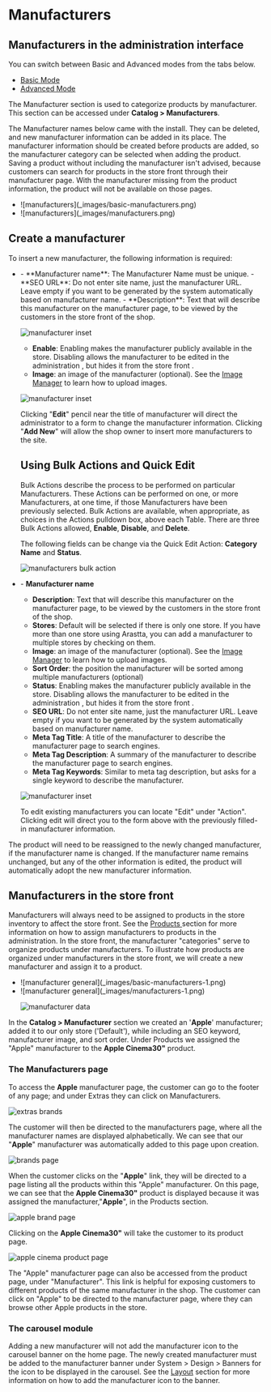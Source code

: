 Manufacturers
=============

Manufacturers in the administration interface
---------------------------------------------

<div class="uk-alert-info uk-alert">
  <span class="uk-icon-info-circle"></span> You can switch between Basic and Advanced modes from the tabs below.
</div>
<ul class="uk-tab" data-uk-tab="{connect:'#doc-tabs', animation: 'fade'}">
    <li><a href="">Basic Mode</a></li>
    <li><a href="">Advanced Mode</a></li>
</ul>

The Manufacturer section is used to categorize products by manufacturer. This section can be accessed under **Catalog > Manufacturers**.

The Manufacturer names below came with the install. They can be deleted, and new manufacturer information can be added in its place. The manufacturer information should be created before products are added, so the manufacturer category can be selected when adding the product. Saving a product without including the manufacturer isn't advised, because customers can search for products in the store front through their manufacturer page. With the manufacturer missing from the product information, the product will not be available on those pages.

<ul id="doc-tabs" class="uk-switcher uk-margin">
    <li>![manufacturers](_images/basic-manufacturers.png)</li>
    <li>![manufacturers](_images/manufacturers.png)</li>
</ul>

Create a manufacturer
-----------------

To insert a new manufacturer, the following information is required:

<ul id="doc-tabs" class="uk-switcher uk-margin">
    <li>- **Manufacturer name**: The Manufacturer Name must be unique.
- **SEO URL**: Do not enter site name, just the manufacturer URL. Leave empty if you want to be generated by the system automatically based on manufacturer name.
- **Description**: Text that will describe this manufacturer on the manufacturer page, to be viewed by the customers in the store front of the shop.

![manufacturer inset](_images/basic-manufacturer-insert-1.png)

- **Enable**: Enabling makes the manufacturer publicly available in the store. Disabling allows the manufacturer to be edited in the administration , but hides it from the store front .
- **Image**: an image of the manufacturer (optional). See the [Image Manager](docs/faq/image-manager) to learn how to upload images.

![manufacturer inset](_images/basic-manufacturer-insert-2.png)

Clicking "**Edit**" pencil near the title of manufacturer will direct the administrator to a form to change the manufacturer information. Clicking "**Add New**" will allow the shop owner to insert more manufacturers to the site.

Using Bulk Actions and Quick Edit
-----------------------------

Bulk Actions describe the process to be performed on particular Manufacturers. These Actions can be performed on one, or more Manufacturers, at one time, if those Manufacturers have been previously selected. Bulk Actions are available, when appropriate, as choices in the Actions pulldown box, above each Table. There are three Bulk Actions allowed, **Enable**, **Disable**, and **Delete**.

The following fields can be change via the Quick Edit Action: **Category Name** and **Status**.

![manufacturers bulk action](_images/basic-manufacturers-bulk-action.png)</li>
    <li>- **Manufacturer name**
- **Description**: Text that will describe this manufacturer on the manufacturer page, to be viewed by the customers in the store front of the shop.
- **Stores**: Default will be selected if there is only one store. If you have more than one store using Arastta, you can add a manufacturer to multiple stores by checking on them.
- **Image**: an image of the manufacturer (optional). See the [Image Manager](docs/faq/image-manager) to learn how to upload images.
- **Sort Order**: the position the manufacturer will be sorted among multiple manufacturers (optional)
- **Status**: Enabling makes the manufacturer publicly available in the store. Disabling allows the manufacturer to be edited in the administration , but hides it from the store front .
- **SEO URL**: Do not enter site name, just the manufacturer URL. Leave empty if you want to be generated by the system automatically based on manufacturer name.
- **Meta Tag Title**: A title of the manufacturer to describe the manufacturer page to search engines.
- **Meta Tag Description**: A summary of the manufacturer to describe the manufacturer page to search engines.
- **Meta Tag Keywords**: Similar to meta tag description, but asks for a single keyword to describe the manufacturer.

![manufacturer inset](_images/manufacturers-insert.png)

To edit existing manufacturers you can locate "Edit" under "Action". Clicking edit will direct you to the form above with the previously filled-in manufacturer information.</li>
</ul>

<div class="uk-alert uk-alert-info uk-margin-small-left uk-margin-small-right"><i class="uk-icon-info-circle"></i> The product will need to be reassigned to the newly changed manufacturer, if the manufacturer name is changed. If the manufacturer name remains unchanged, but any of the other information is edited, the product will automatically adopt the new manufacturer information.</div>

Manufacturers in the store front
--------------------------------

Manufacturers will always need to be assigned to products in the store inventory to affect the store front. See the [Products ](docs/user-manual/catalog/products/overview)section for more information on how to assign manufacturers to products in the administration. In the store front, the manufacturer "categories" serve to organize products under manufacturers. To illustrate how products are organized under manufacturers in the store front, we will create a new manufacturer and assign it to a product.

<ul id="doc-tabs" class="uk-switcher uk-margin">
    <li>![manufacturer general](_images/basic-manufacturers-1.png)</li>
    <li>![manufacturer general](_images/manufacturers-1.png)

![manufacturer data](_images/manufacturers-2.png)</li>
</ul>

In the **Catalog > Manufacturer** section we created an '**Apple**' manufacturer; added it to our only store ('Default'), while including an SEO keyword, manufacturer image, and sort order. Under Products we assigned the "Apple" manufacturer to the **Apple Cinema30"** product.

### The Manufacturers page

To access the **Apple** manufacturer page, the customer can go to the footer of any page; and under Extras they can click on Manufacturers.

![extras brands](_images/manufacturers-3.png)

The customer will then be directed to the manufacturers page, where all the manufacturer names are displayed alphabetically. We can see that our "**Apple**" manufacturer was automatically added to this page upon creation.

![brands page](_images/manufacturers-4.png)

When the customer clicks on the "**Apple**" link, they will be directed to a page listing all the products within this "Apple" manufacturer. On this page, we can see that the **Apple Cinema30"** product is displayed because it was assigned the manufacturer,"**Apple**", in the Products section.

![apple brand page](_images/manufacturers-5.png)

Clicking on the **Apple Cinema30"** will take the customer to its product page.

![apple cinema product page](_images/manufacturers-6.png)

The "Apple" manufacturer page can also be accessed from the product page, under "Manufacturer". This link is helpful for exposing customers to different products of the same manufacturer in the shop. The customer can click on "Apple" to be directed to the manufacturer page, where they can browse other Apple products in the store.

### The carousel module

Adding a new manufacturer will not add the manufacturer icon to the carousel banner on the home page. The newly created manufacturer must be added to the manufacturer banner under System > Design > Banners for the icon to be displayed in the carousel. See the [Layout](docs/user-manual/appearance/layouts) section for more information on how to add the manufacturer icon to the banner.
